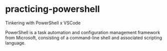 # practicing-powershell
Tinkering with PowerShell x VSCode 

PowerShell is a task automation and configuration management framework from Microsoft, consisting of a command-line shell and associated scripting language.